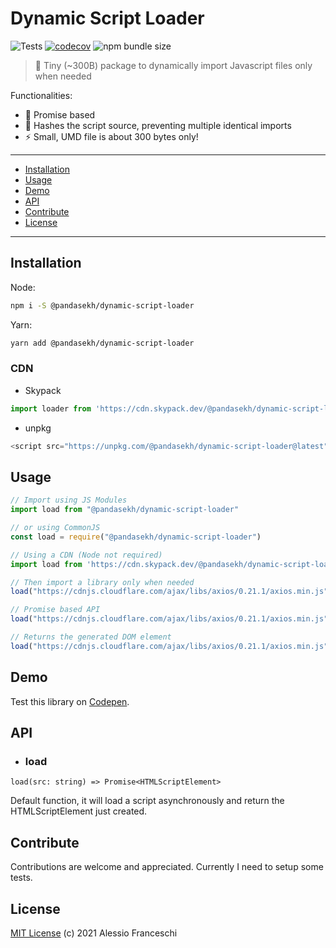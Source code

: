 # Dynamic Script Loader
![Tests](https://github.com/PandaSekh/Dynamic-Script-Loader/workflows/Tests/badge.svg)
[![codecov](https://codecov.io/gh/PandaSekh/Dynamic-Script-Loader/branch/master/graph/badge.svg?token=KTUH71UEZS)](https://codecov.io/gh/PandaSekh/Dynamic-Script-Loader)
![npm bundle size](https://img.shields.io/bundlephobia/minzip/@pandasekh/dynamic-script-loader@1.1.0)

> 🐼 Tiny (~300B) package to dynamically import Javascript files only when needed

Functionalities:
- 🤞 Promise based
- 🔎 Hashes the script source, preventing multiple identical imports
- ⚡️ Small, UMD file is about 300 bytes only!

* * *

- [Installation](#installation)
- [Usage](#usage)
- [Demo](#demo)
- [API](#api)
- [Contribute](#contribute)
- [License](#license)

* * *

## Installation

Node:

```sh
npm i -S @pandasekh/dynamic-script-loader
```

Yarn:
```sh
yarn add @pandasekh/dynamic-script-loader
```

### CDN
- Skypack
```js 
import loader from 'https://cdn.skypack.dev/@pandasekh/dynamic-script-loader';
```

- unpkg
```js 
<script src="https://unpkg.com/@pandasekh/dynamic-script-loader@latest">
```

## Usage

```js
// Import using JS Modules
import load from "@pandasekh/dynamic-script-loader"

// or using CommonJS
const load = require("@pandasekh/dynamic-script-loader")

// Using a CDN (Node not required)
import load from 'https://cdn.skypack.dev/@pandasekh/dynamic-script-loader';

// Then import a library only when needed
load("https://cdnjs.cloudflare.com/ajax/libs/axios/0.21.1/axios.min.js")

// Promise based API
load("https://cdnjs.cloudflare.com/ajax/libs/axios/0.21.1/axios.min.js").then(() => console.log("Loaded!"))

// Returns the generated DOM element
load("https://cdnjs.cloudflare.com/ajax/libs/axios/0.21.1/axios.min.js").then(element => console.log(element.src))
```

## Demo
Test this library on [Codepen](https://codepen.io/pandasekh/pen/LYRXjYy).

## API 
- ### load
`load(src: string) => Promise<HTMLScriptElement>`

Default function, it will load a script asynchronously and return the HTMLScriptElement just created.

## Contribute
Contributions are welcome and appreciated.
Currently I need to setup some tests.

## License
[MIT License](https://github.com/PandaSekh/Dynamic-Script-Loader/blob/master/LICENSE) (c) 2021 Alessio Franceschi
